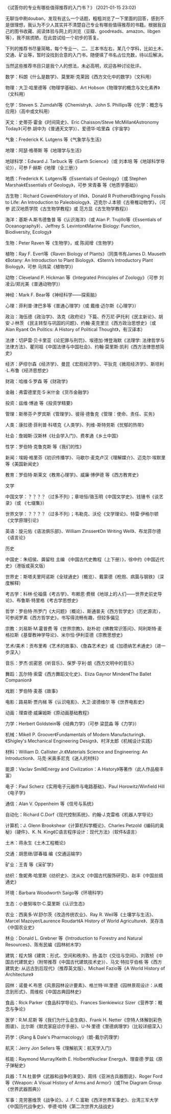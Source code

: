 《试答你的专业有哪些值得推荐的入门书？》  (2021-01-15 23:02)

无聊当中刷douban，发现有这么一个话题，粗粗浏览了一下里面的回答，感到不是很理想，我认为不少人其实并不清楚自己专业有哪些值得推荐的书籍。根据我自己的图书收藏、阅读体验与网上的浏览（豆瓣、goodreads、amazon、libgen等），我不揣谫陋，在此尝试给一个初步的答复。

下列的推荐书尽量简略，每个专业一、二、三本书左右，某几个学科，比如土木、交通、矿业等，暂时没找到合意的入门书，随便填了书名占位充数，待以后解决。

当然这些推荐书目只是我个人的想法，未必高明，欢迎各种讨论批评。

数学：科朗《什么是数学》、莫里斯·克莱因《西方文化中的数学》（文科用）

物理：大卫·哈里德等《物理学基础》、Art Hobson《物理学的概念与文化素养》（文科用）

化学：Steven S. Zumdahl等《Chemistry》、John S. Phillips等《化学：概念与应用》（高中或文科用）


天文：史蒂芬·霍金《时间简史》、Eric Chaisson/Steve McMillan《Astronomy Today》（可参 胡中为《普通天文学》）、爱德华·哈里森《宇宙学》

气象：Frederick K. Lutgens 等《气象学与生活》

地理：阿瑟·格蒂斯 等《地理学与生活》

地球科学：Edward J. Tarbuck 等《Earth Science》（或 刘本培 等《地球科学导论》），可参 F·赫斯《地理（全三册）》

地质：Frederick K. Lutgens等《Essentials of Geology》（或 Stephen Marshak《Essentials of Geology》，可参 宋青春 等《地质学基础》）

古生物：Richard Cowen《History of life》、Donald R Prothero《Bringing Fossils to Life: An Introduction to Paleobiology》、迈克尔·J.本顿《古脊椎动物学》，（可参 武汉地质学院《古生物学教程》或 范方显《古生物学教程》）

海洋：基斯·A.斯韦德鲁普 等《认识海洋》（或 Alan P. Trujillo等《Essentials of Oceanography》）、Jeffrey S. Levinton《Marine Biology: Function, Biodiversity, Ecology》

生物：Peter Raven 等《生物学》，或 陈阅增《生物学》

植物：Ray F. Evert等《Raven Biology of Plants》（同类书有James D. Mauseth《Botany: An Introduction to Plant Biology》、《Stern’s Introductory Plant Biology》，可参 马炜梁《植物学》）

动物：Cleveland P. Hickman 等《Integrated Principles of Zoology》（可参 刘凌云/郑光美《普通动物学》）

神经：Mark F. Bear等《神经科学——探索脑》

心理：菲利普·津巴多等《普通心理学》（或 戴维·迈尔斯《心理学》） 


政治：海伍德《政治学》、洛克《政府论》下篇、乔万尼·萨托利《民主新论》、胡安·J·林茨 《民主转型与巩固的问题》、约翰·麦克里兰《西方政治思想史》（或  Alan Ryan《 On Politics: A History of Political Thought》，有汉译本）

法律：切萨雷·贝卡里亚《论犯罪与刑罚》、埃德加·博登海默《法理学: 法律哲学与法律方法》、瞿同祖《中国法律与中国社会》、约翰·莫里斯·凯利《西方法律思想简史》


经济：萨缪尔森《经济学》、曼昆《宏观经济学》、平狄克《微观经济学》、斯坦利·L.布鲁《经济思想史》

财政：哈维·S·罗森 等《财政学》

金融：弗雷德里克·S·米什金《货币金融学》

投资：兹维·博迪 等《投资学精要》

管理：斯蒂芬·P·罗宾斯《管理学》、彼得·德鲁克《管理：使命、责任、实务》 


人类：康拉德·菲利普·科塔克《人类学》、列维-斯特劳斯《忧郁的热带》

社会：詹姆斯·汉斯林《社会学入门》、费孝通《乡土中国》

性学：罗伯特·克鲁克斯 等《我们的性》


新闻：埃姆·格里芬《初识传播学》、马歇尔·麦克卢汉《理解媒介》、迈克尔·埃默里等《美国新闻史》

教育：罗伯特·斯莱文《教育心理学》、威廉·博伊德 等《西方教育史》


文学

中国文学：？？？？（过多不列）；章培恒/骆玉明《中国文学史》、钱锺书《谈艺录》（或 《七缀集》）

世界文学：？？？？（过多不列）；韦勒克、沃伦《文学理论》、特雷·伊格尔顿《文学原理引论》

英语：旋元佑《语法俱乐部》、William Zinsser《On Writing Well》、布龙菲尔德《语言论》

历史

中国史：朱绍侯、龚留柱 主编 《中国古代史教程（上下册）》，徐中约《中国近代史》（港版或英文版）

世界史：斯塔夫里阿诺斯《全球通史》（概览）、戴蒙德《枪炮、病菌与钢铁》（深度解释）

考古学：科林·伦福儒《考古学》、布赖恩·费根《地球上的人们——世界史前史导论》、布鲁斯·特里格《考古学思想史》

哲学：罗伯特·所罗门《大问题》（概论）、斯通普夫《西方哲学史》（历史源流），可参阅罗素《西方哲学史》，书写得流畅有趣，但较多偏见

宗教：刘易斯·M.霍普费 等《世界宗教》、赵朴初《佛教常识答问》、阿利斯特·麦格拉斯《基督教神学导论》、米尔恰·伊利亚德《宗教思想史》


艺术/美术：贡布里希《艺术的故事》、《詹森艺术史》或《加德纳艺术通史》（进一步深入）

音乐：罗杰·凯密恩《听音乐》、保罗·亨利·朗《西方文明中的音乐》

舞蹈：瓦尔特·索雷《西方舞蹈文化史》、Eliza Gaynor Minden《The Ballet Companion》

戏剧：罗伯特·麦基《故事》

电影：路易斯·贾内梯 等《认识电影》、大卫·波德维尔 等《世界电影史》

动画：理查德·威廉姆斯《原动画基础教程》


力学：Herbert Goldstein等《经典力学》（可参 梁昆淼 等《力学》）

机械：Mikell P. Groover《Fundamentals of Modern Manufacturing》、《Shigley's Mechanical Engineering Design》、村洋太郎《机械设计实践》

材料：William D. Callister Jr.《Materials Science and Engineering: An Introduction》、马克·米奥多尼克《迷人的材料》

能源：Vaclav Smil《Energy and Civilization：A History》等著作（此人作品极丰富）

电子：Paul Scherz《实用电子元器件与电路基础》、Paul Horowitz/Winfield Hill《电子学》

通信：Alan V. Oppenheim 等《信号与系统》

自动化：Richard C.Dorf《现代控制系统》、约翰·J.克雷格《机器人学导论》

计算机：J. Glenn Brookshear《计算机科学概论》、Charles Petzold《编码的奥秘》（硬件》、K. N. King《C语言程序设计：现代方法》（软件&语言）


土木：蒋永生《土木工程概论》

交通：胡思继/邵春福 编《交通运输学》

矿业：王青 等《采矿学》

纺织：詹妮弗·哈里斯《纺织史》、沈从文《中国古代服饰研究》、赵丰《中国丝绸通史》


环境：Barbara Woodworth Saigo等《环境科学》

生态：小曼努埃尔·C.莫里斯《认识生态》

农业：西奥多·W.舒尔茨《改造传统农业》、Ray R. Weil等《土壤学与生活》、Marcel Mazoyer/Laurence Roudart《A History of World Agriculture》、吴存浩《中国农业史》

林业：Donald L. Grebner 等《Introduction to Forestry and Natural Resources》、陈有民编《园林树木学》


建筑：程大锦《建筑：形式、空间和秩序》、扬·盖尔《交往与空间》、刘敦桢《中国古代建筑史》（附带推荐《中国古代建筑技术史》）、马文·特拉亨伯格 等《西方建筑史: 从远古到后现代》（推荐英文版）、Michael Fazio等《A World History of Architecture》

园林：诺曼·K.布思《风景园林设计要素》、格兰特·W.里德《园林景观设计：从概念到形式》、周维权《中国古典园林史》

食品：Rick Parker《食品科学导论》、Frances Sienkiewicz Sizer《营养学：概念与争论》

医学：R.M.尼斯 等《我们为什么会生病》、Frank H. Netter《奈特人体解剖彩色图谱》、比尔斯《默克家庭诊疗手册》、U-N·里德《里德病理学》（比较详细深入）

药学：《Rang & Dale's Pharmacology》（朗-戴尔药理学）


航天：Jerry Jon Sellers 等《理解航天：航天学入门》

核能：Raymond Murray/Keith E. Holbert《Nuclear Energy》、理查德·罗兹《原子弹秘史》

兵器：T.N.杜普伊《武器和战争的演变》、周纬《亚洲古兵器图说》、Roger Ford等《Weapon: A Visual History of Arms and Armor》（或The Diagram Group《世界武器图典》）

军事：克劳塞维茨《战争论》、J. F. C.富勒《西洋世界军事史》、台湾三军大学《中国历代战争史》、李德·哈特《第二次世界大战战史》